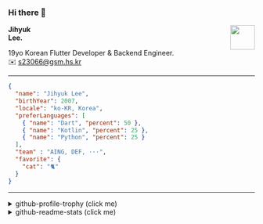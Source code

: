 ### Hi there 👋
<img src="https://github.githubassets.com/images/mona-loading-default.gif" width="50px" align="right">
</a>

**Jihyuk\
Lee.**

19yo Korean Flutter Developer & Backend Engineer.\
✉️ <s23066@gsm.hs.kr>

---

```json
{
  "name": "Jihyuk Lee",
  "birthYear": 2007,
  "locale": "ko-KR, Korea",
  "preferLanguages": [
    { "name": "Dart", "percent": 50 },
    { "name": "Kotlin", "percent": 25 },
    { "name": "Python", "percent": 25 }
  ],
  "team" : "AING, DEF, ···",
  "favorite": {
    "cat": "🐈"
  }
}
```
---
<details>
  <summary>github-profile-trophy (click me)</summary>
  
![](https://github-profile-trophy.vercel.app/?username=withJihyuk&row=1&column=8&theme=nord)
  
</details>
<details>
  <summary>github-readme-stats (click me)</summary>
  
<!--START_SECTION:waka-->
![Code Time](http://img.shields.io/badge/Code%20Time-757%20hrs%2013%20mins-blue)

![Lines of code](https://img.shields.io/badge/%EC%A0%80%EB%8A%94%20%EC%97%AC%ED%83%9C%EA%B9%8C%EC%A7%80%20-700.6%20thousand%20%EC%A4%84%EC%9D%98%20%EC%BD%94%EB%93%9C%EB%A5%BC%20%EC%9E%91%EC%84%B1%ED%96%88%EC%96%B4%EC%9A%94.-blue)

**저는 아침형 인간이에요. 🐤** 

```text
🌞 아침                     647 commits         █████░░░░░░░░░░░░░░░░░░░░   18.78 % 
🌆 낮　                     1154 commits        ████████░░░░░░░░░░░░░░░░░   33.50 % 
🌃 저녁                     1308 commits        █████████░░░░░░░░░░░░░░░░   37.97 % 
🌙 밤　                     336 commits         ██░░░░░░░░░░░░░░░░░░░░░░░   09.75 % 
```


📊 **저는 이번주를 이렇게 시간을 보냈어요.** 

```text
🕑︎ Timezone: Asia/Seoul

💬 프로그래밍 언어들: 
Dart                     8 hrs 20 mins       █████████████████░░░░░░░░   68.91 % 
Java                     1 hr 20 mins        ███░░░░░░░░░░░░░░░░░░░░░░   11.12 % 
Python                   52 mins             ██░░░░░░░░░░░░░░░░░░░░░░░   07.24 % 
Groovy                   37 mins             █░░░░░░░░░░░░░░░░░░░░░░░░   05.11 % 
YAML                     14 mins             ░░░░░░░░░░░░░░░░░░░░░░░░░   01.96 % 

🔥 에디터들: 
VS Code                  10 hrs 39 mins      ██████████████████████░░░   88.01 % 
IntelliJ IDEA            1 hr 27 mins        ███░░░░░░░░░░░░░░░░░░░░░░   11.99 % 

💻 운영 체제들: 
Mac                      12 hrs 6 mins       █████████████████████████   100.00 % 
```


 Last Updated on 18/03/2025 18:52:11 UTC
<!--END_SECTION:waka-->

</details>

</div>

